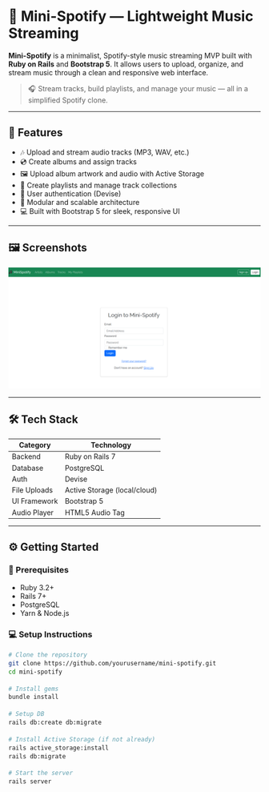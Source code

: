 # 🎵 Mini-Spotify — Lightweight Music Streaming

**Mini-Spotify** is a minimalist, Spotify-style music streaming MVP built with **Ruby on Rails** and **Bootstrap 5**. It allows users to upload, organize, and stream music through a clean and responsive web interface.

> 🎧 Stream tracks, build playlists, and manage your music — all in a simplified Spotify clone.

---

## 🚀 Features

- 🎶 Upload and stream audio tracks (MP3, WAV, etc.)
- 💿 Create albums and assign tracks
- 🖼️ Upload album artwork and audio with Active Storage
- 📜 Create playlists and manage track collections
- 👤 User authentication (Devise)
- 🧠 Modular and scalable architecture
- 💻 Built with Bootstrap 5 for sleek, responsive UI

---

## 🖼️ Screenshots

![alt text](image-1.png)

---

## 🛠️ Tech Stack

| Category       | Technology                  |
|----------------|-----------------------------|
| Backend        | Ruby on Rails 7             |
| Database       | PostgreSQL                  |
| Auth           | Devise                      |
| File Uploads   | Active Storage (local/cloud)|
| UI Framework   | Bootstrap 5                 |
| Audio Player   | HTML5 Audio Tag             |

---

## ⚙️ Getting Started

### 🧾 Prerequisites

- Ruby 3.2+
- Rails 7+
- PostgreSQL
- Yarn & Node.js

### 💻 Setup Instructions

```bash
# Clone the repository
git clone https://github.com/yourusername/mini-spotify.git
cd mini-spotify

# Install gems
bundle install

# Setup DB
rails db:create db:migrate

# Install Active Storage (if not already)
rails active_storage:install
rails db:migrate

# Start the server
rails server

